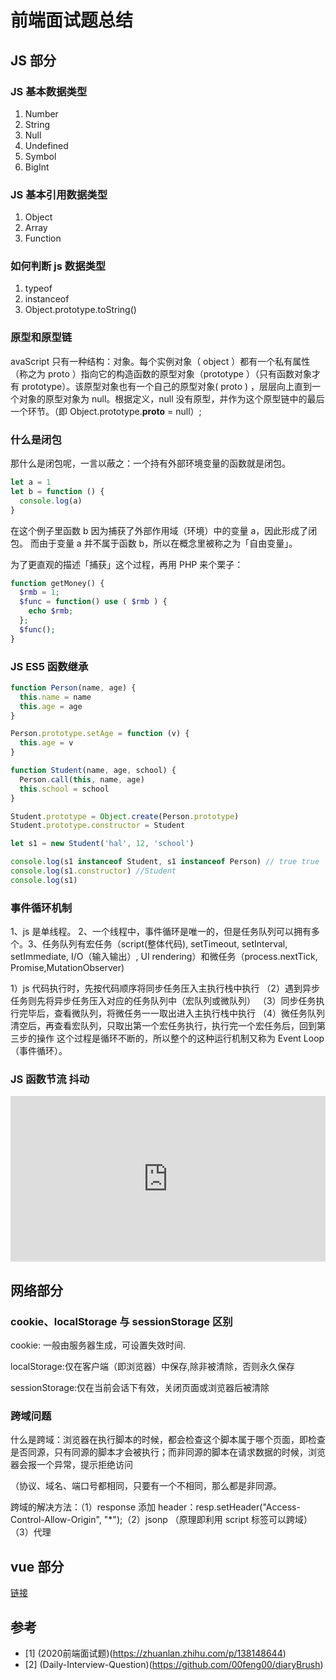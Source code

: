 # 前端面试题总结

<TocTree></TocTree>

## JS 部分

### JS 基本数据类型

1. Number
2. String
3. Null
4. Undefined
5. Symbol
6. BigInt

### JS 基本引用数据类型

1. Object
2. Array
3. Function

### 如何判断 js 数据类型

1. typeof
2. instanceof
3. Object.prototype.toString()

### 原型和原型链

avaScript 只有一种结构：对象。每个实例对象（ object ）都有一个私有属性（称之为 proto ）指向它的构造函数的原型对象（prototype ）（只有函数对象才有 prototype）。该原型对象也有一个自己的原型对象( proto ) ，层层向上直到一个对象的原型对象为 null。根据定义，null 没有原型，并作为这个原型链中的最后一个环节。（即 Object.prototype.**proto** = null）;

### 什么是闭包

那什么是闭包呢，一言以蔽之：一个持有外部环境变量的函数就是闭包。

```js
let a = 1
let b = function () {
  console.log(a)
}
```

在这个例子里函数 b 因为捕获了外部作用域（环境）中的变量 a，因此形成了闭包。 而由于变量 a 并不属于函数 b，所以在概念里被称之为「自由变量」。

为了更直观的描述「捕获」这个过程，再用 PHP 来个栗子：

```php
function getMoney() {
  $rmb = 1;
  $func = function() use ( $rmb ) {
    echo $rmb;
  };
  $func();
}
```

### JS ES5 函数继承

```js
function Person(name, age) {
  this.name = name
  this.age = age
}

Person.prototype.setAge = function (v) {
  this.age = v
}

function Student(name, age, school) {
  Person.call(this, name, age)
  this.school = school
}

Student.prototype = Object.create(Person.prototype)
Student.prototype.constructor = Student

let s1 = new Student('hal', 12, 'school')

console.log(s1 instanceof Student, s1 instanceof Person) // true true
console.log(s1.constructor) //Student
console.log(s1)
```

### 事件循环机制

1、js 是单线程。 2、一个线程中，事件循环是唯一的，但是任务队列可以拥有多个。3、任务队列有宏任务（script(整体代码), setTimeout, setInterval, setImmediate, I/O（输入输出）, UI rendering）和微任务（process.nextTick, Promise,MutationObserver)

1）js 代码执行时，先按代码顺序将同步任务压入主执行栈中执行 （2）遇到异步任务则先将异步任务压入对应的任务队列中（宏队列或微队列） （3）同步任务执行完毕后，查看微队列，将微任务一一取出进入主执行栈中执行 （4）微任务队列清空后，再查看宏队列，只取出第一个宏任务执行，执行完一个宏任务后，回到第三步的操作 这个过程是循环不断的，所以整个的这种运行机制又称为 Event Loop（事件循环）。

### JS 函数节流 抖动

<iframe height="265" style="width: 100%;" scrolling="no" title="js 面试训练 抖动 节流" src="https://codepen.io/andypinet/embed/dyOeRrN?height=265&theme-id=light&default-tab=js,result" frameborder="no" loading="lazy" allowtransparency="true" allowfullscreen="true">
  See the Pen <a href='https://codepen.io/andypinet/pen/dyOeRrN'>js 面试训练 抖动 节流</a> by lingbaichao
  (<a href='https://codepen.io/andypinet'>@andypinet</a>) on <a href='https://codepen.io'>CodePen</a>.
</iframe>

## 网络部分

### cookie、localStorage 与 sessionStorage 区别

cookie: 一般由服务器生成，可设置失效时间.

localStorage:仅在客户端（即浏览器）中保存,除非被清除，否则永久保存

sessionStorage:仅在当前会话下有效，关闭页面或浏览器后被清除

### 跨域问题

什么是跨域：浏览器在执行脚本的时候，都会检查这个脚本属于哪个页面，即检查是否同源，只有同源的脚本才会被执行；而非同源的脚本在请求数据的时候，浏览器会报一个异常，提示拒绝访问

（协议、域名、端口号都相同，只要有一个不相同，那么都是非同源。

跨域的解决方法：（1）response 添加 header：resp.setHeader("Access-Control-Allow-Origin", "\*");（2）jsonp （原理即利用 script 标签可以跨域）（3）代理

## vue 部分

[链接](/articles/vuetimu)

## 参考

- [1] (2020前端面试题)(https://zhuanlan.zhihu.com/p/138148644)
- [2] (Daily-Interview-Question)(https://github.com/00feng00/diaryBrush)
